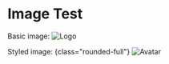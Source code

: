 # Image Test

Basic image:
![Logo](https://via.placeholder.com/200x100)

Styled image:
{class="rounded-full"}
![Avatar](https://via.placeholder.com/100x100) 